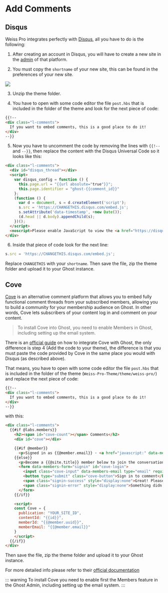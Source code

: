 # Add Comments

## Disqus

Weiss Pro integrates perfectly with [Disqus](https://disqus.com), all you have to do is the following:

1) After creating an account in Disqus, you will have to create a new site in the [admin](https://disqus.com/admin) of that platform.

2) You must copy the `shortname` of your new site, this can be found in the preferences of your new site.

![](https://res.cloudinary.com/edev/image/upload/v1577958242/weiss-pro/Screen_Shot_2020-01-02_at_10.43.31.png)

3) Unzip the theme folder.

4) You have to open with some code editor the file `post.hbs` that is included in the folder of the theme and look for the next piece of code:

```html
{{!--
<div class="l-comments">
  If you want to embed comments, this is a good place to do it!
</div>
--}}
```

5) Now you have to uncomment the code by removing the lines with `{{!--` and `--}}`, then replace the content with the Disqus Universal Code so it looks like this:

```html
<div class="l-comments">
  <div id="disqus_thread"></div>
  <script>
    var disqus_config = function () {
      this.page.url = "{{url absolute="true"}}";
      this.page.identifier = "ghost-{{comment_id}}"
    };
    (function () {
      var d = document, s = d.createElement('script');
      s.src = 'https://CHANGETHIS.disqus.com/embed.js';
      s.setAttribute('data-timestamp', +new Date());
      (d.head || d.body).appendChild(s);
    })();
  </script>
  <noscript>Please enable JavaScript to view the <a href="https://disqus.com/?ref_noscript">comments powered by Disqus.</a></noscript>
</div>
```

6) Inside that piece of code look for the next line:

```js
s.src = 'https://CHANGETHIS.disqus.com/embed.js';
```

Replace `CHANGETHIS` with your `shortname`. Then save the file, zip the theme folder and upload it to your Ghost instance.

## Cove

[Cove](https://cove.chat/) is an alternative comment platform that allows you to embed fully functional comment threads from your subscribed members, allowing you to build a community for your membership audience on Ghost. In other words, Cove lets subscribers of your content log in and comment on your content.

> To install Cove into Ghost, you need to enable Members in Ghost, including setting up the email system.

There is an [official guide](https://ghost.org/integrations/cove-comments/) on how to integrate Cove with Ghost, the only difference is step 4 (Add the code to your theme), the difference is that you must paste the code provided by Cove in the same place you would with Disqus (as described above).

That means, you have to open with some code editor the file `post.hbs` that is included in the folder of the theme (`Weiss-Pro-Theme/theme/weiss-pro/`) and replace the next piece of code:

```html
{{!--
<div class="l-comments">
  If you want to embed comments, this is a good place to do it!
</div>
--}}
```

with this:

```html
<div class="l-comments">
  {{#if @labs.members}}
    <h2><span id="cove-count"></span> Comments</h2>
    <div id="cove"></div>

    {{#if @member}}
      <p>Signed in as {{@member.email}} · <a href="javascript:" data-members-signout>Sign out</a></p>
    {{else}}
      <p>Become a {{@site.title}} member below to join the conversation. As a member, you will also receive new posts by email (you can unsubscribe at any time).</p>
      <form data-members-form="signin" id="cove-login">
        <input class="cove-input" data-members-email type="email" required="true" placeholder="your@email.com" />
        <button type="submit" class="cove-button">Sign in to comment</button>
        <span class="signin-success" style="display:none">Great! Please check your inbox for a log in link.</span>
        <span class="signin-error" style="display:none">Something didn't work. Please try again.</span>
      </form>
    {{/if}}

    <script>
    const Cove = {
      publication: "YOUR_SITE_ID",
      contentId: "{{id}}",
      memberId: "{{@member.uuid}}",
      memberEmail: "{{@member.email}}"
    }
    </script>
  {{/if}}
</div>
```

Then save the file, zip the theme folder and upload it to your Ghost instance.

For more detailed info please refer to their [official documentation](https://cove.chat/help/install-cove-in-ghost/)

::: warning
To install Cove you need to enable first the Members feature in the Ghost Admin, including setting up the email system.
:::
